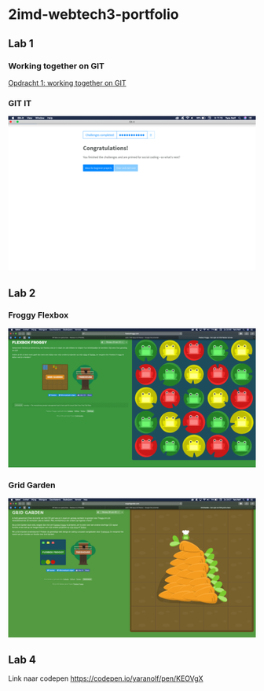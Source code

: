 # 2imd-webtech3-portfolio

## Lab 1
### Working together on GIT
[Opdracht 1: working together on GIT](https://github.com/lennertvk/2imd-webtech3-lab1)

### GIT IT
![GIT IT](https://github.com/yaranolf/2imd-webtech3-portfolio/blob/master/lab1-git/20190301_GitIt_Done.png)

## Lab 2
### Froggy Flexbox
![Flexbox](https://github.com/yaranolf/2imd-webtech3-portfolio/blob/master/lab2/20190303_css_flexbox_done.png)

### Grid Garden
![Grid](https://github.com/yaranolf/2imd-webtech3-portfolio/blob/master/lab2/20190303_css_grid_done.png)

## Lab 4
Link naar codepen https://codepen.io/yaranolf/pen/KEOVgX
